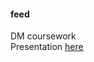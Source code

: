 #### feed

DM coursework <br>
Presentation [here](https://docs.google.com/presentation/d/11Fznt2T2pmWu_G5VERUt2WXIzrtB5UH3AfhH8bBVtRg/edit#slide=id.g271fb5103e_0_152)
